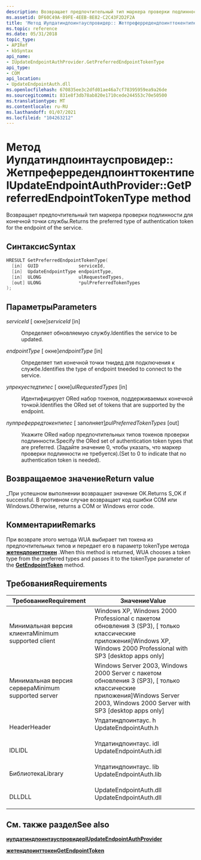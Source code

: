 ```yaml
---
description: Возвращает предпочтительный тип маркера проверки подлинности для конечной точки службы.
ms.assetid: DF60C49A-89FE-4EEB-8E82-C2C43F2D2F2A
title: 'Метод Иупдатиндпоинтауспровидер:: Жетпреферредендпоинттокентипе (Упдатиндпоинтаус. h)'
ms.topic: reference
ms.date: 05/31/2018
topic_type:
- APIRef
- kbSyntax
api_name:
- IUpdateEndpointAuthProvider.GetPreferredEndpointTokenType
api_type:
- COM
api_location:
- UpdateEndpointAuth.dll
ms.openlocfilehash: 670835ee3c2dfd01ae46a7cf78395959ea9a26de
ms.sourcegitcommit: 831e8f3db78ab820e1710cede244553c70e50500
ms.translationtype: MT
ms.contentlocale: ru-RU
ms.lasthandoff: 01/07/2021
ms.locfileid: "104263212"
---
```

# <a name="iupdateendpointauthprovidergetpreferredendpointtokentype-method"></a><span data-ttu-id="f2cd1-103">Метод Иупдатиндпоинтауспровидер:: Жетпреферредендпоинттокентипе</span><span class="sxs-lookup"><span data-stu-id="f2cd1-103">IUpdateEndpointAuthProvider::GetPreferredEndpointTokenType method</span></span>

<span data-ttu-id="f2cd1-104">Возвращает предпочтительный тип маркера проверки подлинности для конечной точки службы.</span><span class="sxs-lookup"><span data-stu-id="f2cd1-104">Returns the preferred type of authentication token for the endpoint of the service.</span></span>

## <a name="syntax"></a><span data-ttu-id="f2cd1-105">Синтаксис</span><span class="sxs-lookup"><span data-stu-id="f2cd1-105">Syntax</span></span>


```C++
HRESULT GetPreferredEndpointTokenType(
  [in]  GUID               serviceId,
  [in]  UpdateEndpointType endpointType,
  [in]  ULONG              ulRequestedTypes,
  [out] ULONG              *pulPreferredTokenTypes
);
```



## <a name="parameters"></a><span data-ttu-id="f2cd1-106">Параметры</span><span class="sxs-lookup"><span data-stu-id="f2cd1-106">Parameters</span></span>

<dl> <dt>

<span data-ttu-id="f2cd1-107">*serviceId* \[ окне\]</span><span class="sxs-lookup"><span data-stu-id="f2cd1-107">*serviceId* \[in\]</span></span>
</dt> <dd>

<span data-ttu-id="f2cd1-108">Определяет обновляемую службу.</span><span class="sxs-lookup"><span data-stu-id="f2cd1-108">Identifies the service to be updated.</span></span>

</dd> <dt>

<span data-ttu-id="f2cd1-109">*endpointType* \[ окне\]</span><span class="sxs-lookup"><span data-stu-id="f2cd1-109">*endpointType* \[in\]</span></span>
</dt> <dd>

<span data-ttu-id="f2cd1-110">Определяет тип конечной точки тнидед для подключения к службе.</span><span class="sxs-lookup"><span data-stu-id="f2cd1-110">Identifies the type of endpoint tneeded to connect to the service.</span></span>

</dd> <dt>

<span data-ttu-id="f2cd1-111">*улрекуестедтипес* \[ окне\]</span><span class="sxs-lookup"><span data-stu-id="f2cd1-111">*ulRequestedTypes* \[in\]</span></span>
</dt> <dd>

<span data-ttu-id="f2cd1-112">Идентифицирует ORed набор токенов, поддерживаемых конечной точкой.</span><span class="sxs-lookup"><span data-stu-id="f2cd1-112">Identifies the ORed set of tokens that are supported by the endpoint.</span></span>

</dd> <dt>

<span data-ttu-id="f2cd1-113">*пулпреферредтокентипес* \[ заполняет\]</span><span class="sxs-lookup"><span data-stu-id="f2cd1-113">*pulPreferredTokenTypes* \[out\]</span></span>
</dt> <dd>

<span data-ttu-id="f2cd1-114">Укажите ORed набор предпочтительных типов токенов проверки подлинности.</span><span class="sxs-lookup"><span data-stu-id="f2cd1-114">Specify the ORed set of authentication token types that are preferred.</span></span> <span data-ttu-id="f2cd1-115">(Задайте значение 0, чтобы указать, что маркер проверки подлинности не требуется).</span><span class="sxs-lookup"><span data-stu-id="f2cd1-115">(Set to 0 to indicate that no authentication token is needed).</span></span>

</dd> </dl>

## <a name="return-value"></a><span data-ttu-id="f2cd1-116">Возвращаемое значение</span><span class="sxs-lookup"><span data-stu-id="f2cd1-116">Return value</span></span>

<span data-ttu-id="f2cd1-117">\_При успешном выполнении возвращает значение ОК.</span><span class="sxs-lookup"><span data-stu-id="f2cd1-117">Returns S\_OK if successful.</span></span> <span data-ttu-id="f2cd1-118">В противном случае возвращает код ошибки COM или Windows.</span><span class="sxs-lookup"><span data-stu-id="f2cd1-118">Otherwise, returns a COM or Windows error code.</span></span>

## <a name="remarks"></a><span data-ttu-id="f2cd1-119">Комментарии</span><span class="sxs-lookup"><span data-stu-id="f2cd1-119">Remarks</span></span>

<span data-ttu-id="f2cd1-120">При возврате этого метода WUA выбирает тип токена из предпочтительных типов и передает его в параметр tokenType метода [**жетендпоинттокен**](iupdateendpointauthprovider-getendpointtoken.md) .</span><span class="sxs-lookup"><span data-stu-id="f2cd1-120">When this method is returned, WUA chooses a token type from the preferred types and passes it to the tokenType parameter of the [**GetEndpointToken**](iupdateendpointauthprovider-getendpointtoken.md) method.</span></span>

## <a name="requirements"></a><span data-ttu-id="f2cd1-121">Требования</span><span class="sxs-lookup"><span data-stu-id="f2cd1-121">Requirements</span></span>



| <span data-ttu-id="f2cd1-122">Требование</span><span class="sxs-lookup"><span data-stu-id="f2cd1-122">Requirement</span></span> | <span data-ttu-id="f2cd1-123">Значение</span><span class="sxs-lookup"><span data-stu-id="f2cd1-123">Value</span></span> |
|-------------------------------------|---------------------------------------------------------------------------------------------------|
| <span data-ttu-id="f2cd1-124">Минимальная версия клиента</span><span class="sxs-lookup"><span data-stu-id="f2cd1-124">Minimum supported client</span></span><br/> | <span data-ttu-id="f2cd1-125">Windows XP, Windows 2000 Professional с пакетом обновления 3 (SP3), \[ только классические приложения\]</span><span class="sxs-lookup"><span data-stu-id="f2cd1-125">Windows XP, Windows 2000 Professional with SP3 \[desktop apps only\]</span></span><br/>                   |
| <span data-ttu-id="f2cd1-126">Минимальная версия сервера</span><span class="sxs-lookup"><span data-stu-id="f2cd1-126">Minimum supported server</span></span><br/> | <span data-ttu-id="f2cd1-127">Windows Server 2003, Windows 2000 Server с пакетом обновления 3 (SP3), \[ только классические приложения\]</span><span class="sxs-lookup"><span data-stu-id="f2cd1-127">Windows Server 2003, Windows 2000 Server with SP3 \[desktop apps only\]</span></span><br/>                |
| <span data-ttu-id="f2cd1-128">Header</span><span class="sxs-lookup"><span data-stu-id="f2cd1-128">Header</span></span><br/>                   | <dl> <span data-ttu-id="f2cd1-129"><dt>Упдатиндпоинтаус. h</dt></span><span class="sxs-lookup"><span data-stu-id="f2cd1-129"><dt>UpdateEndpointAuth.h</dt></span></span> </dl>   |
| <span data-ttu-id="f2cd1-130">IDL</span><span class="sxs-lookup"><span data-stu-id="f2cd1-130">IDL</span></span><br/>                      | <dl> <span data-ttu-id="f2cd1-131"><dt>Упдатиндпоинтаус. idl</dt></span><span class="sxs-lookup"><span data-stu-id="f2cd1-131"><dt>UpdateEndpointAuth.idl</dt></span></span> </dl> |
| <span data-ttu-id="f2cd1-132">Библиотека</span><span class="sxs-lookup"><span data-stu-id="f2cd1-132">Library</span></span><br/>                  | <dl> <span data-ttu-id="f2cd1-133"><dt>Упдатиндпоинтаус. lib</dt></span><span class="sxs-lookup"><span data-stu-id="f2cd1-133"><dt>UpdateEndpointAuth.lib</dt></span></span> </dl> |
| <span data-ttu-id="f2cd1-134">DLL</span><span class="sxs-lookup"><span data-stu-id="f2cd1-134">DLL</span></span><br/>                      | <dl> <span data-ttu-id="f2cd1-135"><dt>UpdateEndpointAuth.dll</dt></span><span class="sxs-lookup"><span data-stu-id="f2cd1-135"><dt>UpdateEndpointAuth.dll</dt></span></span> </dl> |



## <a name="see-also"></a><span data-ttu-id="f2cd1-136">См. также раздел</span><span class="sxs-lookup"><span data-stu-id="f2cd1-136">See also</span></span>

<dl> <dt>

[<span data-ttu-id="f2cd1-137">**иупдатиндпоинтауспровидер**</span><span class="sxs-lookup"><span data-stu-id="f2cd1-137">**IUpdateEndpointAuthProvider**</span></span>](iupdateendpointauthprovider.md)
</dt> <dt>

[<span data-ttu-id="f2cd1-138">**жетендпоинттокен**</span><span class="sxs-lookup"><span data-stu-id="f2cd1-138">**GetEndpointToken**</span></span>](iupdateendpointauthprovider-getendpointtoken.md)
</dt> </dl>

 

 




